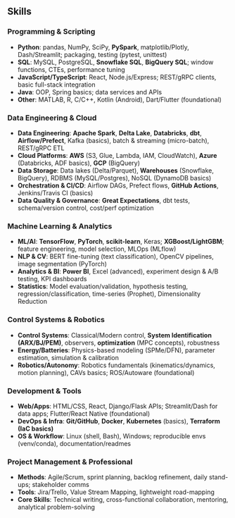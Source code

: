 ## Skills

### Programming & Scripting

* **Python**: pandas, NumPy, SciPy, **PySpark**, matplotlib/Plotly, Dash/Streamlit; packaging, testing (pytest, unittest)
* **SQL**: MySQL, PostgreSQL, **Snowflake SQL**, **BigQuery SQL**; window functions, CTEs, performance tuning
* **JavaScript/TypeScript**: React, Node.js/Express; REST/gRPC clients, basic full-stack integration
* **Java**: OOP, Spring basics; data services and APIs
* **Other**: MATLAB, R, C/C++, Kotlin (Android), Dart/Flutter (foundational)

### Data Engineering & Cloud

* **Data Engineering**: **Apache Spark**, **Delta Lake**, **Databricks**, **dbt**, **Airflow/Prefect**, Kafka (basics), batch & streaming (micro-batch), REST/gRPC ETL
* **Cloud Platforms**: **AWS** (S3, Glue, Lambda, IAM, CloudWatch), **Azure** (Databricks, ADF basics), **GCP** (BigQuery)
* **Data Storage**: Data lakes (Delta/Parquet), **Warehouses** (Snowflake, BigQuery), RDBMS (MySQL/Postgres), NoSQL (DynamoDB basics)
* **Orchestration & CI/CD**: Airflow DAGs, Prefect flows, **GitHub Actions**, Jenkins/Travis CI (basics)
* **Data Quality & Governance**: **Great Expectations**, dbt tests, schema/version control, cost/perf optimization

### Machine Learning & Analytics

* **ML/AI**: **TensorFlow**, **PyTorch**, **scikit-learn**, Keras; **XGBoost/LightGBM**; feature engineering, model selection, MLOps (MLflow)
* **NLP & CV**: BERT fine-tuning (text classification), OpenCV pipelines, image segmentation (PyTorch)
* **Analytics & BI**: **Power BI**, Excel (advanced), experiment design & A/B testing, KPI dashboards
* **Statistics**: Model evaluation/validation, hypothesis testing, regression/classification, time-series (Prophet), Dimensionality Reduction

### Control Systems & Robotics

* **Control Systems**: Classical/Modern control, **System Identification (ARX/BJ/PEM)**, observers, **optimization** (MPC concepts), robustness
* **Energy/Batteries**: Physics-based modeling (SPMe/DFN), parameter estimation, simulation & calibration
* **Robotics/Autonomy**: Robotics fundamentals (kinematics/dynamics, motion planning), CAVs basics; ROS/Autoware (foundational)

### Development & Tools

* **Web/Apps**: HTML/CSS, React, Django/Flask APIs; Streamlit/Dash for data apps; Flutter/React Native (foundational)
* **DevOps & Infra**: **Git/GitHub**, **Docker**, **Kubernetes** (basics), **Terraform (IaC basics)**
* **OS & Workflow**: Linux (shell, Bash), Windows; reproducible envs (venv/conda), documentation/readmes

### Project Management & Professional

* **Methods**: Agile/Scrum, sprint planning, backlog refinement, daily stand-ups; stakeholder comms
* **Tools**: Jira/Trello, Value Stream Mapping, lightweight road-mapping
* **Core Skills**: Technical writing, cross-functional collaboration, mentoring, analytical problem-solving